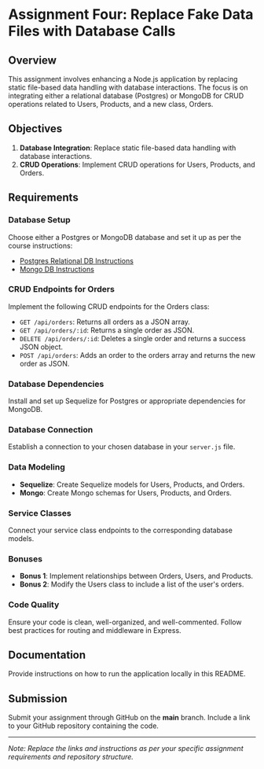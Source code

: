 # Assignment Four: Replace Fake Data Files with Database Calls

## Overview
This assignment involves enhancing a Node.js application by replacing static file-based data handling with database interactions. The focus is on integrating either a relational database (Postgres) or MongoDB for CRUD operations related to Users, Products, and a new class, Orders.

## Objectives
1. **Database Integration**: Replace static file-based data handling with database interactions.
2. **CRUD Operations**: Implement CRUD operations for Users, Products, and Orders.

## Requirements

### Database Setup
Choose either a Postgres or MongoDB database and set it up as per the course instructions:
- [Postgres Relational DB Instructions](https://webprogrammingtoolsandframeworks.sdds.ca/Relational-Database-Postgres/introduction-to-postgres)
- [Mongo DB Instructions](https://webprogrammingtoolsandframeworks.sdds.ca/NoSQL-Database-MongoDB/introduction-to-mongodb)

### CRUD Endpoints for Orders
Implement the following CRUD endpoints for the Orders class:
- `GET /api/orders`: Returns all orders as a JSON array.
- `GET /api/orders/:id`: Returns a single order as JSON.
- `DELETE /api/orders/:id`: Deletes a single order and returns a success JSON object.
- `POST /api/orders`: Adds an order to the orders array and returns the new order as JSON.

### Database Dependencies
Install and set up Sequelize for Postgres or appropriate dependencies for MongoDB.

### Database Connection
Establish a connection to your chosen database in your `server.js` file.

### Data Modeling
- **Sequelize**: Create Sequelize models for Users, Products, and Orders.
- **Mongo**: Create Mongo schemas for Users, Products, and Orders.

### Service Classes
Connect your service class endpoints to the corresponding database models.

### Bonuses
- **Bonus 1**: Implement relationships between Orders, Users, and Products.
- **Bonus 2**: Modify the Users class to include a list of the user's orders.

### Code Quality
Ensure your code is clean, well-organized, and well-commented. Follow best practices for routing and middleware in Express.

## Documentation
Provide instructions on how to run the application locally in this README.

## Submission
Submit your assignment through GitHub on the **main** branch. Include a link to your GitHub repository containing the code.

---
*Note: Replace the links and instructions as per your specific assignment requirements and repository structure.*
